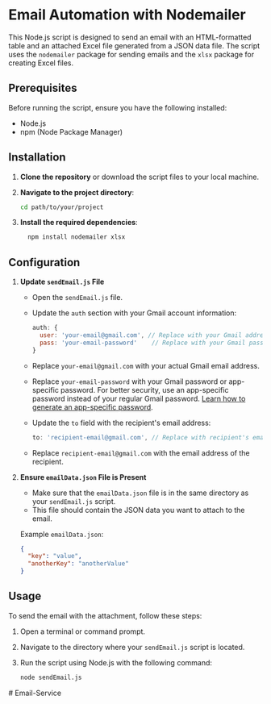 # Email Automation with Nodemailer

This Node.js script is designed to send an email with an HTML-formatted table and an attached Excel file generated from a JSON data file. The script uses the `nodemailer` package for sending emails and the `xlsx` package for creating Excel files.

## Prerequisites

Before running the script, ensure you have the following installed:

- Node.js
- npm (Node Package Manager)

## Installation

1. **Clone the repository** or download the script files to your local machine.

2. **Navigate to the project directory**:
   ```bash
   cd path/to/your/project
3. **Install the required dependencies**:
   ```bash
     npm install nodemailer xlsx

## Configuration

1. **Update `sendEmail.js` File**

   - Open the `sendEmail.js` file.
   - Update the `auth` section with your Gmail account information:

     ```javascript
     auth: {
       user: 'your-email@gmail.com', // Replace with your Gmail address
       pass: 'your-email-password'    // Replace with your Gmail password or app-specific password
     }
     ```

   - Replace `your-email@gmail.com` with your actual Gmail email address.
   - Replace `your-email-password` with your Gmail password or app-specific password. For better security, use an app-specific password instead of your regular Gmail password. [Learn how to generate an app-specific password](https://support.google.com/accounts/answer/185833?hl=en).

   - Update the `to` field with the recipient's email address:

     ```javascript
     to: 'recipient-email@gmail.com', // Replace with recipient's email address
     ```

   - Replace `recipient-email@gmail.com` with the email address of the recipient.





2. **Ensure `emailData.json` File is Present**

   - Make sure that the `emailData.json` file is in the same directory as your `sendEmail.js` script.
   - This file should contain the JSON data you want to attach to the email.

   Example `emailData.json`:

   ```json
   {
     "key": "value",
     "anotherKey": "anotherValue"
   }

## Usage

To send the email with the attachment, follow these steps:

1. Open a terminal or command prompt.

2. Navigate to the directory where your `sendEmail.js` script is located.

3. Run the script using Node.js with the following command:

   ```bash
   node sendEmail.js

#   E m a i l - S e r v i c e  
 
